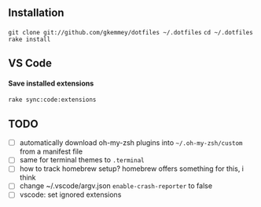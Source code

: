 ## Installation

`git clone git://github.com/gkemmey/dotfiles ~/.dotfiles`
`cd ~/.dotfiles`
`rake install`

## VS Code

#### Save installed extensions

`rake sync:code:extensions`

## TODO

- [ ] automatically download oh-my-zsh plugins into `~/.oh-my-zsh/custom` from a manifest file
- [ ] same for terminal themes to `.terminal`
- [ ] how to track homebrew setup? homebrew offers something for this, i think
- [ ] change ~/.vscode/argv.json `enable-crash-reporter` to false
- [ ] vscode: set ignored extensions
